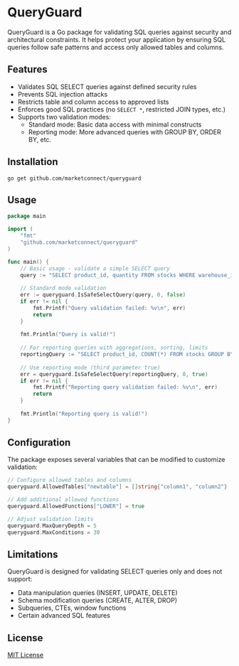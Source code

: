 # QueryGuard

QueryGuard is a Go package for validating SQL queries against security and architectural constraints. It helps protect your application by ensuring SQL queries follow safe patterns and access only allowed tables and columns.

## Features

- Validates SQL SELECT queries against defined security rules
- Prevents SQL injection attacks
- Restricts table and column access to approved lists
- Enforces good SQL practices (no `SELECT *`, restricted JOIN types, etc.)
- Supports two validation modes:
  - Standard mode: Basic data access with minimal constructs
  - Reporting mode: More advanced queries with GROUP BY, ORDER BY, etc.

## Installation

```
go get github.com/marketconnect/queryguard
```

## Usage

```go
package main

import (
    "fmt"
    "github.com/marketconnect/queryguard"
)

func main() {
    // Basic usage - validate a simple SELECT query
    query := "SELECT product_id, quantity FROM stocks WHERE warehouse_id = 123"
    
    // Standard mode validation
    err := queryguard.IsSafeSelectQuery(query, 0, false)
    if err != nil {
        fmt.Printf("Query validation failed: %v\n", err)
        return
    }
    
    fmt.Println("Query is valid!")
    
    // For reporting queries with aggregations, sorting, limits
    reportingQuery := "SELECT product_id, COUNT(*) FROM stocks GROUP BY product_id ORDER BY COUNT(*) DESC LIMIT 10"
    
    // Use reporting mode (third parameter true)
    err = queryguard.IsSafeSelectQuery(reportingQuery, 0, true)
    if err != nil {
        fmt.Printf("Reporting query validation failed: %v\n", err)
        return
    }
    
    fmt.Println("Reporting query is valid!")
}
```

## Configuration

The package exposes several variables that can be modified to customize validation:

```go
// Configure allowed tables and columns
queryguard.AllowedTables["newtable"] = []string{"column1", "column2"}

// Add additional allowed functions
queryguard.AllowedFunctions["LOWER"] = true

// Adjust validation limits
queryguard.MaxQueryDepth = 5
queryguard.MaxConditions = 30
```

## Limitations

QueryGuard is designed for validating SELECT queries only and does not support:
- Data manipulation queries (INSERT, UPDATE, DELETE)
- Schema modification queries (CREATE, ALTER, DROP)
- Subqueries, CTEs, window functions
- Certain advanced SQL features

## License

[MIT License](LICENSE) 